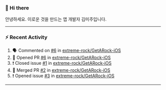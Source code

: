 ### 👋 Hi there 

안녕하세요. 이로운 것을 만드는 앱 개발자 김미주입니다. 

---
### :zap: Recent Activity

<!--START_SECTION:activity-->
1. 🗣 Commented on [#6](https://github.com/extreme-rock/GetARock-iOS/issues/6) in [extreme-rock/GetARock-iOS](https://github.com/extreme-rock/GetARock-iOS)
2. 💪 Opened PR [#6](https://github.com/extreme-rock/GetARock-iOS/pull/6) in [extreme-rock/GetARock-iOS](https://github.com/extreme-rock/GetARock-iOS)
3. ❗️ Closed issue [#1](https://github.com/extreme-rock/GetARock-iOS/issues/1) in [extreme-rock/GetARock-iOS](https://github.com/extreme-rock/GetARock-iOS)
4. 🎉 Merged PR [#2](https://github.com/extreme-rock/GetARock-iOS/pull/2) in [extreme-rock/GetARock-iOS](https://github.com/extreme-rock/GetARock-iOS)
5. ❗️ Opened issue [#3](https://github.com/extreme-rock/GetARock-iOS/issues/3) in [extreme-rock/GetARock-iOS](https://github.com/extreme-rock/GetARock-iOS)
<!--END_SECTION:activity-->

---

<!--
**compuTasha/compuTasha** is a ✨ _special_ ✨ repository because its `README.md` (this file) appears on your GitHub profile.

Here are some ideas to get you started:

- 🔭 I’m currently working on ...
- 🌱 I’m currently learning ...
- 👯 I’m looking to collaborate on ...
- 🤔 I’m looking for help with ...
- 💬 Ask me about ...
- 📫 How to reach me: ...
- 😄 Pronouns: ...
- ⚡ Fun fact: ...
-->
